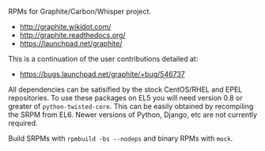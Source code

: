 RPMs for Graphite/Carbon/Whisper project.

 - http://graphite.wikidot.com/
 - http://graphite.readthedocs.org/
 - https://launchpad.net/graphite/

This is a continuation of the user contributions detailed at:

 - https://bugs.launchpad.net/graphite/+bug/546737

All dependencies can be satisified by the stock CentOS/RHEL and EPEL repositories. To use these packages on EL5 you will need version 0.8 or greater of `python-twisted-core`. This can be easily obtained by recompiling the SRPM from EL6. Newer versions of Python, Django, etc are not currently required.

Build SRPMs with `rpmbuild -bs --nodeps` and binary RPMs with `mock`.
